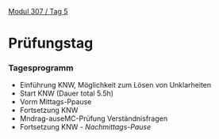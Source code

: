  [Modul 307 / Tag 5](/ilv.307/051-modul-307)
# Prüfungstag
### Tagesprogramm

- Einführung KNW, Möglichkeit zum Lösen von Unklarheiten
- Start KNW (Dauer total 5.5h)
- Vorm Mittags-Ppause
- Fortsetzung KNW
- Mndrag-auseMC-Prüfung Verständnisfragen
- Fortsetzung KNW
*- Nachmittags-Pause*
<!--stackedit_data:
eyJoaXN0b3J5IjpbMTcwMjUzMzk0MywxMjYwMTI5NjI4LC0xMj
M4Nzc4MzcsMTMzNjg2MDM1MCw3MzA5OTgxMTZdfQ==
-->